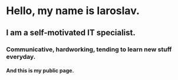 # Hello, my name is Iaroslav.
## I am a self-motivated IT specialist. 
### Communicative, hardworking, tending to learn new stuff everyday. 
#### And this is my public page.
